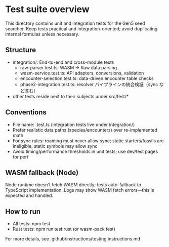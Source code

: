 # Test suite overview

This directory contains unit and integration tests for the Gen5 seed searcher. Keep tests practical and integration-oriented; avoid duplicating internal formulas unless necessary.

## Structure
- integration/: End-to-end and cross-module tests
  - raw-parser.test.ts: WASM → Raw data parsing
  - wasm-service.test.ts: API adapters, conversions, validation
  - encounter-selection.test.ts: data-driven encounter table checks
  - phase2-integration.test.ts: resolver パイプラインの統合検証（sync など含む）
- other tests reside next to their subjects under src/test/*

## Conventions
- File name: <feature>.test.ts (integration tests live under integration/)
- Prefer realistic data paths (species/encounters) over re-implemented math
- For sync rules: roaming must never allow sync; static starters/fossils are ineligible; static symbols may allow sync
- Avoid timing/performance thresholds in unit tests; use dev/test pages for perf

## WASM fallback (Node)
Node runtime doesn’t fetch WASM directly; tests auto-fallback to TypeScript implementation. Logs may show WASM fetch errors—this is expected and handled.

## How to run
- All tests: npm test
- Rust tests: npm run test:rust (or wasm-pack test)

For more details, see .github/instructions/testing.instructions.md
